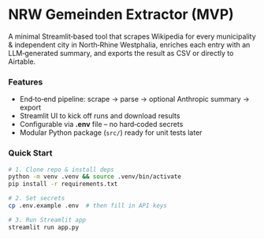 # NRW Gemeinden Extractor (MVP)

A minimal Streamlit‑based tool that scrapes Wikipedia for every municipality & independent city in North‑Rhine Westphalia, enriches each entry with an LLM‑generated summary, and exports the result as CSV or directly to Airtable.

### Features
* End‑to‑end pipeline: scrape → parse → optional Anthropic summary → export
* Streamlit UI to kick off runs and download results
* Configurable via **.env** file – no hard‑coded secrets
* Modular Python package (`src/`) ready for unit tests later

### Quick Start
```bash
# 1. Clone repo & install deps
python -m venv .venv && source .venv/bin/activate
pip install -r requirements.txt

# 2. Set secrets
cp .env.example .env  # then fill in API keys

# 3. Run Streamlit app
streamlit run app.py
